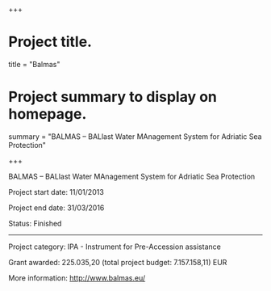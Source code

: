 +++
# Project title.
title = "Balmas"

# Project summary to display on homepage.
summary = "BALMAS – BALlast Water MAnagement System for Adriatic Sea Protection"

+++

BALMAS – BALlast Water MAnagement System for Adriatic Sea Protection

Project start date: 11/01/2013

Project end date: 31/03/2016

Status: Finished

---

Project category: IPA - Instrument for Pre-Accession assistance

Grant awarded: 225.035,20 (total project budget: 7.157.158,11) EUR

More information: http://www.balmas.eu/
